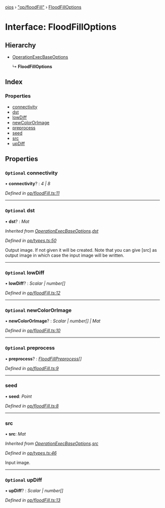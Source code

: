 [ojos](../README.md) › ["op/floodFill"](../modules/_op_floodfill_.md) › [FloodFillOptions](_op_floodfill_.floodfilloptions.md)

# Interface: FloodFillOptions

## Hierarchy

* [OperationExecBaseOptions](_op_types_.operationexecbaseoptions.md)

  ↳ **FloodFillOptions**

## Index

### Properties

* [connectivity](_op_floodfill_.floodfilloptions.md#optional-connectivity)
* [dst](_op_floodfill_.floodfilloptions.md#optional-dst)
* [lowDiff](_op_floodfill_.floodfilloptions.md#optional-lowdiff)
* [newColorOrImage](_op_floodfill_.floodfilloptions.md#optional-newcolororimage)
* [preprocess](_op_floodfill_.floodfilloptions.md#optional-preprocess)
* [seed](_op_floodfill_.floodfilloptions.md#seed)
* [src](_op_floodfill_.floodfilloptions.md#src)
* [upDiff](_op_floodfill_.floodfilloptions.md#optional-updiff)

## Properties

### `Optional` connectivity

• **connectivity**? : *4 | 8*

*Defined in [op/floodFill.ts:11](https://github.com/cancerberoSgx/mirada/blob/3544b58/ojos/src/op/floodFill.ts#L11)*

___

### `Optional` dst

• **dst**? : *Mat*

*Inherited from [OperationExecBaseOptions](_op_types_.operationexecbaseoptions.md).[dst](_op_types_.operationexecbaseoptions.md#optional-dst)*

*Defined in [op/types.ts:50](https://github.com/cancerberoSgx/mirada/blob/3544b58/ojos/src/op/types.ts#L50)*

Output image. If not given it will be created. Note that you can give [src] as output image in which case the input image will be written.

___

### `Optional` lowDiff

• **lowDiff**? : *Scalar | number[]*

*Defined in [op/floodFill.ts:12](https://github.com/cancerberoSgx/mirada/blob/3544b58/ojos/src/op/floodFill.ts#L12)*

___

### `Optional` newColorOrImage

• **newColorOrImage**? : *Scalar | number[] | Mat*

*Defined in [op/floodFill.ts:10](https://github.com/cancerberoSgx/mirada/blob/3544b58/ojos/src/op/floodFill.ts#L10)*

___

### `Optional` preprocess

• **preprocess**? : *[FloodFillPreprocess](../modules/_op_floodfill_.md#floodfillpreprocess)[]*

*Defined in [op/floodFill.ts:9](https://github.com/cancerberoSgx/mirada/blob/3544b58/ojos/src/op/floodFill.ts#L9)*

___

###  seed

• **seed**: *Point*

*Defined in [op/floodFill.ts:8](https://github.com/cancerberoSgx/mirada/blob/3544b58/ojos/src/op/floodFill.ts#L8)*

___

###  src

• **src**: *Mat*

*Inherited from [OperationExecBaseOptions](_op_types_.operationexecbaseoptions.md).[src](_op_types_.operationexecbaseoptions.md#src)*

*Defined in [op/types.ts:46](https://github.com/cancerberoSgx/mirada/blob/3544b58/ojos/src/op/types.ts#L46)*

Input image.

___

### `Optional` upDiff

• **upDiff**? : *Scalar | number[]*

*Defined in [op/floodFill.ts:13](https://github.com/cancerberoSgx/mirada/blob/3544b58/ojos/src/op/floodFill.ts#L13)*
